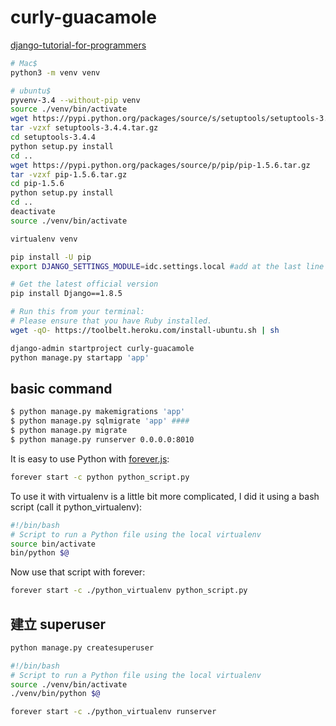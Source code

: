 # curly-guacamole

[django-tutorial-for-programmers](https://github.com/uranusjr/django-tutorial-for-programmers)

``` bash
# Mac$
python3 -m venv venv
```

``` bash
# ubuntu$
pyvenv-3.4 --without-pip venv
source ./venv/bin/activate
wget https://pypi.python.org/packages/source/s/setuptools/setuptools-3.4.4.tar.gz
tar -vzxf setuptools-3.4.4.tar.gz
cd setuptools-3.4.4
python setup.py install
cd ..
wget https://pypi.python.org/packages/source/p/pip/pip-1.5.6.tar.gz
tar -vzxf pip-1.5.6.tar.gz
cd pip-1.5.6
python setup.py install
cd ..
deactivate
source ./venv/bin/activate
```

``` bash
virtualenv venv
```


``` bash
pip install -U pip
export DJANGO_SETTINGS_MODULE=idc.settings.local #add at the last line
```

``` bash
# Get the latest official version
pip install Django==1.8.5
```

``` bash
# Run this from your terminal:
# Please ensure that you have Ruby installed.
wget -qO- https://toolbelt.heroku.com/install-ubuntu.sh | sh
```

``` bash
django-admin startproject curly-guacamole
python manage.py startapp 'app'
```

## basic command

``` bash
$ python manage.py makemigrations 'app'
$ python manage.py sqlmigrate 'app' ####
$ python manage.py migrate
$ python manage.py runserver 0.0.0.0:8010
```

It is easy to use Python with [forever.js](https://github.com/foreverjs/forever):

``` bash
forever start -c python python_script.py
```

To use it with virtualenv is a little bit more complicated, I did it using a bash script (call it python_virtualenv):

``` bash
#!/bin/bash
# Script to run a Python file using the local virtualenv
source bin/activate
bin/python $@
```

Now use that script with forever:

``` bash
forever start -c ./python_virtualenv python_script.py
```


## 建立 superuser

``` python
python manage.py createsuperuser
```

``` bash
#!/bin/bash
# Script to run a Python file using the local virtualenv
source ./venv/bin/activate
./venv/bin/python $@
```

``` bash
forever start -c ./python_virtualenv runserver
```
